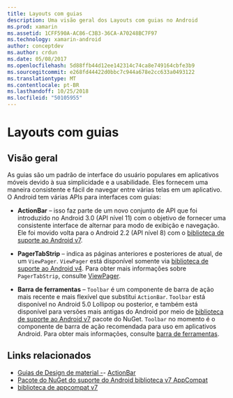 ```yaml
---
title: Layouts com guias
description: Uma visão geral dos Layouts com guias no Android
ms.prod: xamarin
ms.assetid: 1CFF590A-AC86-C3B3-36CA-A70248BC7F97
ms.technology: xamarin-android
author: conceptdev
ms.author: crdun
ms.date: 05/08/2017
ms.openlocfilehash: 5d88ffb44d12ee142314c74ca8e749164cbfe3b9
ms.sourcegitcommit: e268fd44422d0bbc7c944a678e2cc633a0493122
ms.translationtype: MT
ms.contentlocale: pt-BR
ms.lasthandoff: 10/25/2018
ms.locfileid: "50105955"
---
```

# <a name="tabbed-layouts"></a>Layouts com guias


## <a name="overview"></a>Visão geral

As guias são um padrão de interface do usuário populares em aplicativos móveis devido à sua simplicidade e a usabilidade. Eles fornecem uma maneira consistente e fácil de navegar entre várias telas em um aplicativo. O Android tem várias APIs para interfaces com guias: 

-   **ActionBar** &ndash; isso faz parte de um novo conjunto de API que foi introduzido no Android 3.0 (API nível 11) com o objetivo de fornecer uma consistente interface de alternar para modo de exibição e navegação. Ele foi movido volta para o Android 2.2 (API nível 8) com o [biblioteca de suporte ao Android v7](https://www.nuget.org/packages/Xamarin.Android.Support.v7.AppCompat/). 

-   **PagerTabStrip** &ndash; indica as páginas anteriores e posteriores de atual, de um `ViewPager`. `ViewPager` está disponível somente via [biblioteca de suporte ao Android v4](https://www.nuget.org/packages/Xamarin.Android.Support.v4/).
     Para obter mais informações sobre `PagerTabStrip`, consulte [ViewPager](~/android/user-interface/controls/view-pager/index.md).

-   **Barra de ferramentas** &ndash; `Toolbar` é um componente de barra de ação mais recente e mais flexível que substitui `ActionBar`. `Toolbar` está disponível no Android 5.0 Lollipop ou posterior, e também está disponível para versões mais antigas do Android por meio de [biblioteca de suporte ao Android v7](https://www.nuget.org/packages/Xamarin.Android.Support.v7.AppCompat/) pacote do NuGet. 
    `Toolbar` no momento é o componente de barra de ação recomendada para uso em aplicativos Android.
    Para obter mais informações, consulte [barra de ferramentas](~/android/user-interface/controls/tool-bar/index.md). 



## <a name="related-links"></a>Links relacionados

- [Guias de Design de material -](https://material.io/guidelines/components/tabs.html)- [ActionBar](http://developer.android.com/guide/topics/ui/actionbar.html)
- [Pacote do NuGet do suporte do Android biblioteca v7 AppCompat](https://www.nuget.org/packages/Xamarin.Android.Support.v7.AppCompat/)
- [biblioteca de appcompat v7](http://developer.android.com/tools/support-library/features.html#v7-appcompat)
